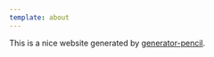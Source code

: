 ```yaml
---
template: about
---
```


This is a nice website generated by [generator-pencil](https://github.com/RobinQu/generator-pencil).